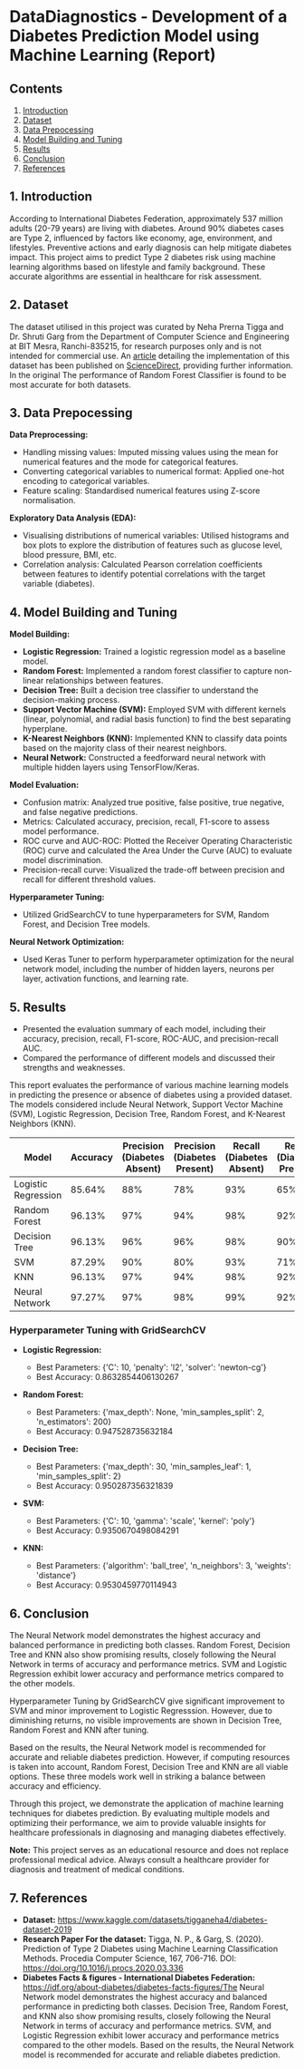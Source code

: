 # DataDiagnostics - Development of a Diabetes Prediction Model using Machine Learning (Report)

## Contents
1. [Introduction](#Introduction)
2. [Dataset](#Dataset)
3. [Data Prepocessing](#Data-Preprocessing)
4. [Model Building and Tuning](#Models)
5. [Results](#Results)
6. [Conclusion](#Conclusion)
7. [References](#References)


## <a id="Introduction"></a>**1. Introduction**

According to International Diabetes Federation, approximately 537 million adults (20-79 years) are living with diabetes. Around 90% diabetes cases are Type 2, influenced by factors like economy, age, environment, and lifestyles. Preventive actions and early diagnosis can help mitigate diabetes impact. This project aims to predict Type 2 diabetes risk using machine learning algorithms based on lifestyle and family background. These accurate algorithms are essential in healthcare for risk assessment.

## <a id="Dataset"></a>**2. Dataset**

The dataset utilised in this project was curated by Neha Prerna Tigga and Dr. Shruti Garg from the Department of Computer Science and Engineering at BIT Mesra, Ranchi-835215, for research purposes only and is not intended for commercial use. An [article](https://www.sciencedirect.com/science/article/pii/S1877050920308024") detailing the implementation of this dataset has been published on [ScienceDirect](https://www.sciencedirect.com), providing further information. In the original The performance of Random Forest Classifier is found to be most accurate for both datasets.



## <a id="Data-Preprocessing"></a>**3. Data Prepocessing**

**Data Preprocessing:**
   - Handling missing values: Imputed missing values using the mean for numerical features and the mode for categorical features.
   - Converting categorical variables to numerical format: Applied one-hot encoding to categorical variables.
   - Feature scaling: Standardised numerical features using Z-score normalisation.
   
**Exploratory Data Analysis (EDA):**
   - Visualising distributions of numerical variables: Utilised histograms and box plots to explore the distribution of features such as glucose level, blood pressure, BMI, etc.
   - Correlation analysis: Calculated Pearson correlation coefficients between features to identify potential correlations with the target variable (diabetes).
   

## <a id="Models"></a>**4. Model Building and Tuning**

**Model Building:**
   - **Logistic Regression:** Trained a logistic regression model as a baseline model.
   - **Random Forest:** Implemented a random forest classifier to capture non-linear relationships between features.
   - **Decision Tree:** Built a decision tree classifier to understand the decision-making process.
   - **Support Vector Machine (SVM):** Employed SVM with different kernels (linear, polynomial, and radial basis function) to find the best separating hyperplane.
   - **K-Nearest Neighbors (KNN):** Implemented KNN to classify data points based on the majority class of their nearest neighbors.
   - **Neural Network:** Constructed a feedforward neural network with multiple hidden layers using TensorFlow/Keras.
   
**Model Evaluation:**
   - Confusion matrix: Analyzed true positive, false positive, true negative, and false negative predictions.
   - Metrics: Calculated accuracy, precision, recall, F1-score to assess model performance.
   - ROC curve and AUC-ROC: Plotted the Receiver Operating Characteristic (ROC) curve and calculated the Area Under the Curve (AUC) to evaluate model discrimination.
   - Precision-recall curve: Visualized the trade-off between precision and recall for different threshold values.
   
**Hyperparameter Tuning:**
   - Utilized GridSearchCV to tune hyperparameters for SVM, Random Forest, and Decision Tree models.
   
**Neural Network Optimization:**
   - Used Keras Tuner to perform hyperparameter optimization for the neural network model, including the number of hidden layers, neurons per layer, activation functions, and learning rate.


## <a id="Results"></a>**5. Results**
   - Presented the evaluation summary of each model, including their accuracy, precision, recall, F1-score, ROC-AUC, and precision-recall AUC.
   - Compared the performance of different models and discussed their strengths and weaknesses.


This report evaluates the performance of various machine learning models in predicting the presence or absence of diabetes using a provided dataset. The models considered include Neural Network, Support Vector Machine (SVM), Logistic Regression, Decision Tree, Random Forest, and K-Nearest Neighbors (KNN).

| Model | Accuracy | Precision (Diabetes Absent) | Precision (Diabetes Present) | Recall (Diabetes Absent) | Recall (Diabetes Present) | F1-score (Diabetes Absent) | F1-score (Diabetes Present) |
| --- | --- | --- | --- | --- | --- | --- | --- | 
| Logistic Regression | 85.64% | 88% | 78% | 93% | 65% | 90% | 71% |
| Random Forest | 96.13% | 97% | 94% | 98% | 92% | 97% | 93% |
| Decision Tree | 96.13% | 96% | 96% | 98% | 90% | 97% | 93% |
| SVM | 87.29% | 90% | 80% | 93% | 71% | 91% | 75% |
| KNN | 96.13% | 97% | 94% | 98% | 92% | 97% | 93% |
| Neural Network | 97.27% | 97% | 98% | 99% | 92% | 98% | 95% |

### **Hyperparameter Tuning with GridSearchCV**
- **Logistic Regression:**
   - Best Parameters: {'C': 10, 'penalty': 'l2', 'solver': 'newton-cg'}
   - Best Accuracy: 0.8632854406130267

- **Random Forest:**
   - Best Parameters: {'max_depth': None, 'min_samples_split': 2, 'n_estimators': 200}
   - Best Accuracy: 0.947528735632184

- **Decision Tree:**
   - Best Parameters: {'max_depth': 30, 'min_samples_leaf': 1, 'min_samples_split': 2}
   - Best Accuracy: 0.950287356321839

- **SVM:**
   - Best Parameters: {'C': 10, 'gamma': 'scale', 'kernel': 'poly'}
   - Best Accuracy: 0.9350670498084291

- **KNN:**
   - Best Parameters: {'algorithm': 'ball_tree', 'n_neighbors': 3, 'weights': 'distance'}
   - Best Accuracy: 0.9530459770114943

## <a id="Conclusion"></a>**6. Conclusion**

The Neural Network model demonstrates the highest accuracy and balanced performance in predicting both classes. Random Forest, Decision Tree and KNN also show promising results, closely following the Neural Network in terms of accuracy and performance metrics. SVM and Logistic Regression exhibit lower accuracy and performance metrics compared to the other models.

Hyperparameter Tuning by GridSearchCV give significant improvement to SVM and minor improvement to Logistic Regresssion. However, due to diminishing returns, no visible improvements are shown in Decision Tree, Random Forest and KNN after tuning.

Based on the results, the Neural Network model is recommended for accurate and reliable diabetes prediction. However, if computing resources is taken into account, Random Forest, Decision Tree and KNN are all viable options. These three models work well in striking a balance between accuracy and efficiency.

Through this project, we demonstrate the application of machine learning techniques for diabetes prediction. By evaluating multiple models and optimizing their performance, we aim to provide valuable insights for healthcare professionals in diagnosing and managing diabetes effectively.

**Note:** This project serves as an educational resource and does not replace professional medical advice. Always consult a healthcare provider for diagnosis and treatment of medical conditions.



## <a id="References"></a>**7. References**
- **Dataset:** https://www.kaggle.com/datasets/tigganeha4/diabetes-dataset-2019
- **Research Paper For the dataset:** Tigga, N. P., & Garg, S. (2020). Prediction of Type 2 Diabetes using Machine Learning Classification Methods. Procedia Computer Science, 167, 706-716. DOI: https://doi.org/10.1016/j.procs.2020.03.336
- **Diabetes Facts & figures - International Diabetes Federation:** https://idf.org/about-diabetes/diabetes-facts-figures/The Neural Network model demonstrates the highest accuracy and balanced performance in predicting both classes. Decision Tree, Random Forest, and KNN also show promising results, closely following the Neural Network in terms of accuracy and performance metrics. SVM, and Logistic Regression exhibit lower accuracy and performance metrics compared to the other models. Based on the results, the Neural Network model is recommended for accurate and reliable diabetes prediction.